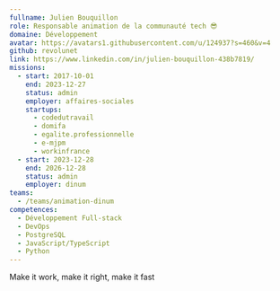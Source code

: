 ```yaml
---
fullname: Julien Bouquillon
role: Responsable animation de la communauté tech 😎
domaine: Développement
avatar: https://avatars1.githubusercontent.com/u/124937?s=460&v=4
github: revolunet
link: https://www.linkedin.com/in/julien-bouquillon-438b7819/
missions:
  - start: 2017-10-01
    end: 2023-12-27
    status: admin
    employer: affaires-sociales
    startups:
      - codedutravail
      - domifa
      - egalite.professionnelle
      - e-mjpm
      - workinfrance
  - start: 2023-12-28
    end: 2026-12-28
    status: admin
    employer: dinum
teams:
  - /teams/animation-dinum
competences:
  - Développement Full-stack
  - DevOps
  - PostgreSQL
  - JavaScript/TypeScript
  - Python
---
```

Make it work, make it right, make it fast
